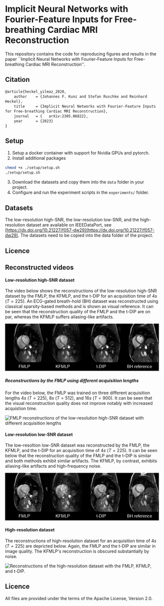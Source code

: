 # Implicit Neural Networks with Fourier-Feature Inputs for Free-breathing Cardiac MRI Reconstruction

This repository contains the code for reproducing figures and results in the paper ``Implicit Neural Networks with Fourier-Feature Inputs for Free-breathing Cardiac MRI Reconstruction''.

## Citation
```
@article{heckel_yilmaz_2020,
    author    = {Johannes F. Kunz and Stefan Ruschke and Reinhard Heckel},
    title     = {Implicit Neural Networks with Fourier-Feature Inputs for Free-breathing Cardiac MRI Reconstruction},
    journal   = {	arXiv:2305.06822},
    year      = {2023}
}
```


## Setup
1. Setup a docker container with support for Nvidia GPUs and pytorch. 
2. Install additional packages
```bash
chmod +x ./setup/setup.sh
./setup/setup.sh
```
3. Download the datasets and copy them into the `data` folder in your project.
4. Configure and run the experiment scripts in the `experiments/` folder.

## Datasets
The low-resolution high-SNR, the low-resolution low-SNR, and the high-resolution dataset are available on IEEEDataPort, see [https://dx.doi.org/10.21227/f057-dw29](https://dx.doi.org/10.21227/f057-dw29). The datasets need to be copied into the data folder of the project.

## Licence

##  Reconstructed videos
#### Low-resolution high-SNR dataset
The video below shows the reconstructions of the low-resolution high-SNR dataset by the FMLP, the KFMLP, and the t-DIP for an acquisition time of $4s$ ($T = 225$). An ECG-gated breath-hold (BH) dataset was reconstructed using classical sparsity-based methods and is shown as visual reference. It can be seen that the reconstruction quality of the FMLP and the t-DIP are on par, whereas the KFMLP suffers aliasing-like artifacts.

![Reconstructions of the low-resolution high-SNR dataset with the FMLP, KFMLP, and t-DIP.](media/lowres_highsnr/all_methods_225/timecoded_cfr.gif)


##### Reconstructions by the FMLP using different acquisition lengths
For the video below, the FMLP was trained on three different acquisition lengths $4s$ ($T=225$), $8s$ ($T=512$), and $16s$ ($T=900$). It can be seen that the visual reconstruction quality does not improve notably with increased acquistion time.

![FMLP reconstructions of the low-resolution high-SNR dataset with different acquisition lengths](media/lowres_highsnr/FMLP/all_acquisition_lengths/timecoded_cfr.gif)


#### Low-resolution low-SNR dataset
The low-resoltion low-SNR dataset was reconstructed by the FMLP, the KFMLP, and the t-DIP for an acquisition time of $4s$ ($T = 225$). It can be seen below that the reconstruction quality of the FMLP and the t-DIP is similar and both methods exhibit similar artifacts. The KFMLP, by contrast, exhibits aliasing-like artifacts and high-frequency noise. 

![Reconstructions of the low-resolution low-SNR dataset with the FMLP, KFMLP, and t-DIP.](media/lowres_lowsnr/all_methods_225/timecoded_cfr.gif)

#### High-resolution dataset
The reconstructions of high-resolution dataset for an acquisition time of $4s$ ($T=225$) are depricted below. Again, the FMLP and the t-DIP are similar in image quality. The KFMLP's reconstruction is obscured substantially by noise.

![Reconstructions of the high-resolution dataset with the FMLP, KFMLP, and t-DIP.](media/highres/all_methods_225/timecoded_cfr.gif)

## Licence

All files are provided under the terms of the Apache License, Version 2.0.
